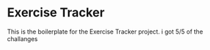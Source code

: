 # Exercise Tracker

This is the boilerplate for the Exercise Tracker project. i got 5/5 of the challanges
